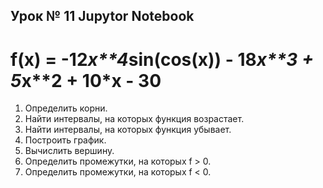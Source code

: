## Урок № 11 Jupytor Notebook
# f(x) = -12*x**4*sin(cos(x)) - 18*x**3 + 5*x**2 + 10*x - 30
1. Определить корни.
2. Найти интервалы, на которых функция возрастает.
3. Найти интервалы, на которых функция убывает. 
4. Построить график. 
5. Вычислить вершину.
6. Определить промежутки, на которых f > 0.
7. Определить промежутки, на которых f < 0.